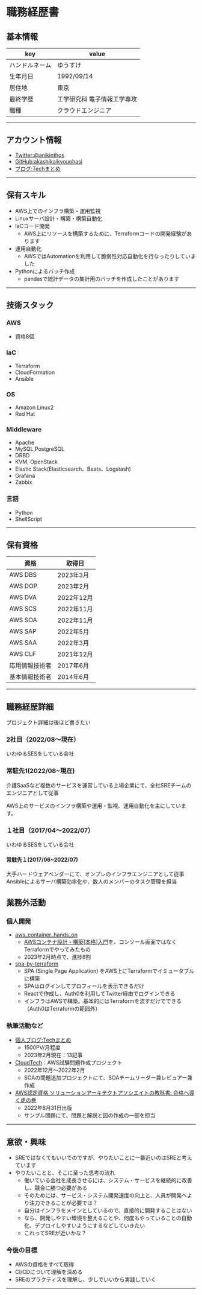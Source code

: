 # 職務経歴書

## 基本情報

|key|value|
|---|---|
|ハンドルネーム|ゆうすけ|
|生年月日|1992/09/14|
|居住地|東京|
|最終学歴|工学研究科 電子情報工学専攻|
|職種|クラウドエンジニア|

---

## アカウント情報

- [Twitter:@anikinthos](https://twitter.com/anikinthos)
- [GitHub:akashikaikyouohasi](https://github.com/akashikaikyouohasi)
- [ブログ:Techまとめ](https://anikitech.com/)

---

## 保有スキル

- AWS上でのインフラ構築・運用監視
- Linuxサーバ設計・構築・構築自動化
- IaCコード開発
    - AWS上にリソースを構築するために、Terraformコードの開発経験があります
- 運用自動化
    - AWSではAutomationを利用して脆弱性対応自動化を行なったりしていました
- Pythonによるバッチ作成
    - pandasで統計データの集計用のバッチを作成したことがあります

---

## 技術スタック
### AWS
- 資格8個

### IaC
- Terraform
- CloudFormation
- Ansible

### OS
- Amazon Linux2
- Red Hat

### Middleware
- Apache
- MySQL,PostgreSQL
- DRBD
- KVM, OpenStack
- Elastic Stack(Elasticsearch、Beats、Logstash)
- Grafana
- Zabbix

### 言語
- Python
- ShellScript

---

## 保有資格

|資格|取得日|
|---|---|
|AWS DBS|2023年3月|
|AWS DOP|2023年2月|
|AWS DVA|2022年12月|
|AWS SCS|2022年11月|
|AWS SOA|2022年11月|
|AWS SAP|2022年5月|
|AWS SAA|2022年3月|
|AWS CLF|2021年12月|
|応用情報技術者|2017年6月|
|基本情報技術者|2014年6月|

---

## 職務経歴詳細
プロジェクト詳細は後ほど書きたい

### 2社目（2022/08〜現在）
いわゆるSESをしている会社
### 常駐先1(2022/08~現在)
介護SaaSなど複数のサービスを運営している上場企業にて、全社SREチームのエンジニアとして従事

AWS上のサービスのインフラ構築や運用・監視、運用自動化を主にしています。

### １社目（2017/04〜2022/07）
いわゆるSESをしている会社
#### 常駐先１(2017/06~2022/07)
大手ハードウェアベンダーにて、オンプレのインフラエンジニアとして従事
Ansibleによるサーバ構築効率化や、数人のメンバーのタスク管理を担当


## 業務外活動
### 個人開発
- [aws_container_hands_on](https://github.com/akashikaikyouohasi/aws_container_hands_on)
    - [AWSコンテナ設計・構築[本格]入門](https://amzn.asia/d/ixSWxbF)を、コンソール画面ではなくTerraformでやってみたもの
    - 2023年2月時点で、進捗8割
- [spa-by-terraform](https://github.com/akashikaikyouohasi/spa-by-terraform)
    - SPA (Single Page Application) をAWS上にTerraformでイミュータブルに構築
    - SPAはログインしてプロフィールを表示できるだけ
    - Reactで作成し、Auth0を利用してTwitter経由でログインできる
    - インフラはAWSで構築。基本的にはTerraformを流すだけでできる（Auth0はTerraformの範囲外）


### 執筆活動など
- [個人ブログ:Techまとめ](https://anikitech.com/)
    - 1500PV/月程度
    - 2023年2月現在：13記事
- [CloudTech](https://kws-cloud-tech.com/)：AWS試験問題作成プロジェクト
    - 2022年12月〜2022年2月
    - SOAの問題追加プロジェクトにて、SOAチームリーダー兼レビュアー兼作成
- [AWS認定資格 ソリューションアーキテクトアソシエイトの教科書: 合格へ導く虎の巻](https://www.amazon.co.jp/AWS%E8%AA%8D%E5%AE%9A%E8%B3%87%E6%A0%BC-%E3%82%BD%E3%83%AA%E3%83%A5%E3%83%BC%E3%82%B7%E3%83%A7%E3%83%B3%E3%82%A2%E3%83%BC%E3%82%AD%E3%83%86%E3%82%AF%E3%83%88%E3%82%A2%E3%82%BD%E3%82%B7%E3%82%A8%E3%82%A4%E3%83%88%E3%81%AE%E6%95%99%E7%A7%91%E6%9B%B8-%E5%90%88%E6%A0%BC%E3%81%B8%E5%B0%8E%E3%81%8F%E8%99%8E%E3%81%AE%E5%B7%BB-CloudTech%E6%9B%B8%E7%B1%8D%E4%BD%9C%E6%88%90%E5%A7%94%E5%93%A1%E4%BC%9A-ebook/dp/B0BCPNZ9GJ/ref=sr_1_10?keywords=aws+%E3%82%BD%E3%83%AA%E3%83%A5%E3%83%BC%E3%82%B7%E3%83%A7%E3%83%B3%E3%82%A2%E3%83%BC%E3%82%AD%E3%83%86%E3%82%AF%E3%83%88+%E3%82%A2%E3%82%BD%E3%82%B7%E3%82%A8%E3%82%A4%E3%83%88&qid=1676799670&sprefix=AWS+%E3%82%BD%E3%83%AA%E3%83%A5%2Caps%2C171&sr=8-10)
    - 2022年8月31日出版
    - サンプル問題にて、問題と解説と図の作成の一部を担当

---

## 意欲・興味
- SREではなくてもいいでのですが、やりたいことに一番近いのはSREと考えています
- やりたいことと、そこに至った思考の流れ
    - 働いている会社を成長させるには、システム・サービスを継続的に改善し、競合に勝つ必要がある
    - そのためには、サービス・システム開発速度の向上と、人員が開発へより注力できることが必要では？
    - 自分はインフラをメインとしているので、直接的に開発することはない
    - なら、開発しやすい環境を整えることや、何度もやっていることの自動化、デプロイしやすいようにするなどしていきたい
    - これってSREが近いかな？

### 今後の目標
- AWSの資格をすべて取得
- CI/CDについて理解を深める
- SREのプラクティスを理解し、少しでいいから実践していく

---

